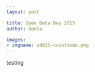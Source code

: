 ```yaml
---
layout: post

title: Open Data Day 2015
author: Sonia

images:
- imgname: odd15-countdown.png
---
```


testing
